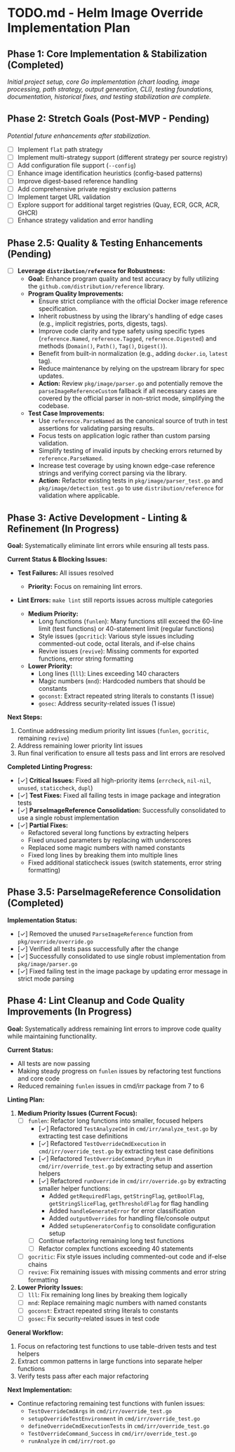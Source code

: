 # TODO.md - Helm Image Override Implementation Plan

## Phase 1: Core Implementation & Stabilization (Completed)
*Initial project setup, core Go implementation (chart loading, image processing, path strategy, output generation, CLI), testing foundations, documentation, historical fixes, and testing stabilization are complete.*

## Phase 2: Stretch Goals (Post-MVP - Pending)
*Potential future enhancements after stabilization.*
- [ ] Implement `flat` path strategy
- [ ] Implement multi-strategy support (different strategy per source registry)
- [ ] Add configuration file support (`--config`)
- [ ] Enhance image identification heuristics (config-based patterns)
- [ ] Improve digest-based reference handling
- [ ] Add comprehensive private registry exclusion patterns
- [ ] Implement target URL validation
- [ ] Explore support for additional target registries (Quay, ECR, GCR, ACR, GHCR)
- [ ] Enhance strategy validation and error handling

## Phase 2.5: Quality & Testing Enhancements (Pending)
- [ ] **Leverage `distribution/reference` for Robustness:**
    - **Goal:** Enhance program quality and test accuracy by fully utilizing the `github.com/distribution/reference` library.
    - **Program Quality Improvements:**
        - Ensure strict compliance with the official Docker image reference specification.
        - Inherit robustness by using the library's handling of edge cases (e.g., implicit registries, ports, digests, tags).
        - Improve code clarity and type safety using specific types (`reference.Named`, `reference.Tagged`, `reference.Digested`) and methods (`Domain()`, `Path()`, `Tag()`, `Digest()`).
        - Benefit from built-in normalization (e.g., adding `docker.io`, `latest` tag).
        - Reduce maintenance by relying on the upstream library for spec updates.
        - **Action:** Review `pkg/image/parser.go` and potentially remove the `parseImageReferenceCustom` fallback if all necessary cases are covered by the official parser in non-strict mode, simplifying the codebase.
    - **Test Case Improvements:**
        - Use `reference.ParseNamed` as the canonical source of truth in test assertions for validating parsing results.
        - Focus tests on application logic rather than custom parsing validation.
        - Simplify testing of invalid inputs by checking errors returned by `reference.ParseNamed`.
        - Increase test coverage by using known edge-case reference strings and verifying correct parsing via the library.
        - **Action:** Refactor existing tests in `pkg/image/parser_test.go` and `pkg/image/detection_test.go` to use `distribution/reference` for validation where applicable.

## Phase 3: Active Development - Linting & Refinement (In Progress)

**Goal:** Systematically eliminate lint errors while ensuring all tests pass.

**Current Status & Blocking Issues:**
*   **Test Failures:** All issues resolved
    *   **Priority:** Focus on remaining lint errors.

*   **Lint Errors:** `make lint` still reports issues across multiple categories
    *   **Medium Priority:**
        - Long functions (`funlen`): Many functions still exceed the 60-line limit (test functions) or 40-statement limit (regular functions)
        - Style issues (`gocritic`): Various style issues including commented-out code, octal literals, and if-else chains
        - Revive issues (`revive`): Missing comments for exported functions, error string formatting
    *   **Lower Priority:**
        - Long lines (`lll`): Lines exceeding 140 characters
        - Magic numbers (`mnd`): Hardcoded numbers that should be constants
        - `goconst`: Extract repeated string literals to constants (1 issue) 
        - `gosec`: Address security-related issues (1 issue)

**Next Steps:**
1. Continue addressing medium priority lint issues (`funlen`, `gocritic`, remaining `revive`)
2. Address remaining lower priority lint issues
3. Run final verification to ensure all tests pass and lint errors are resolved

**Completed Linting Progress:**
- [✓] **Critical Issues:** Fixed all high-priority items (`errcheck`, `nil-nil`, `unused`, `staticcheck`, `dupl`)
- [✓] **Test Fixes:** Fixed all failing tests in image package and integration tests
- [✓] **ParseImageReference Consolidation:** Successfully consolidated to use a single robust implementation
- [✓] **Partial Fixes:** 
  - Refactored several long functions by extracting helpers
  - Fixed unused parameters by replacing with underscores
  - Replaced some magic numbers with named constants
  - Fixed long lines by breaking them into multiple lines
  - Fixed additional staticcheck issues (switch statements, error string formatting)

## Phase 3.5: ParseImageReference Consolidation (Completed)

**Implementation Status:**
- [✓] Removed the unused `ParseImageReference` function from `pkg/override/override.go`
- [✓] Verified all tests pass successfully after the change
- [✓] Successfully consolidated to use single robust implementation from `pkg/image/parser.go`
- [✓] Fixed failing test in the image package by updating error message in strict mode parsing

## Phase 4: Lint Cleanup and Code Quality Improvements (In Progress)

**Goal:** Systematically address remaining lint errors to improve code quality while maintaining functionality.

**Current Status:**
- All tests are now passing
- Making steady progress on `funlen` issues by refactoring test functions and core code
- Reduced remaining `funlen` issues in cmd/irr package from 7 to 6

**Linting Plan:**
1. **Medium Priority Issues (Current Focus):**
   - [ ] `funlen`: Refactor long functions into smaller, focused helpers
      - [✓] Refactored `TestAnalyzeCmd` in `cmd/irr/analyze_test.go` by extracting test case definitions
      - [✓] Refactored `TestOverrideCmdExecution` in `cmd/irr/override_test.go` by extracting test case definitions
      - [✓] Refactored `TestOverrideCommand_DryRun` in `cmd/irr/override_test.go` by extracting setup and assertion helpers
      - [✓] Refactored `runOverride` in `cmd/irr/override.go` by extracting smaller helper functions:
         - Added `getRequiredFlags`, `getStringFlag`, `getBoolFlag`, `getStringSliceFlag`, `getThresholdFlag` for flag handling
         - Added `handleGenerateError` for error classification
         - Added `outputOverrides` for handling file/console output
         - Added `setupGeneratorConfig` to consolidate configuration setup
      - [ ] Continue refactoring remaining long test functions
      - [ ] Refactor complex functions exceeding 40 statements
   - [ ] `gocritic`: Fix style issues including commented-out code and if-else chains
   - [ ] `revive`: Fix remaining issues with missing comments and error string formatting

2. **Lower Priority Issues:**
   - [ ] `lll`: Fix remaining long lines by breaking them logically
   - [ ] `mnd`: Replace remaining magic numbers with named constants
   - [ ] `goconst`: Extract repeated string literals to constants
   - [ ] `gosec`: Fix security-related issues in test code

**General Workflow:**
1. Focus on refactoring test functions to use table-driven tests and test helpers
2. Extract common patterns in large functions into separate helper functions
3. Verify tests pass after each major refactoring

**Next Implementation:**
- Continue refactoring remaining test functions with funlen issues:
  - `TestOverrideCmdArgs` in `cmd/irr/override_test.go`
  - `setupOverrideTestEnvironment` in `cmd/irr/override_test.go`
  - `defineOverrideCmdExecutionTests` in `cmd/irr/override_test.go`
  - `TestOverrideCommand_Success` in `cmd/irr/override_test.go`
  - `runAnalyze` in `cmd/irr/root.go`